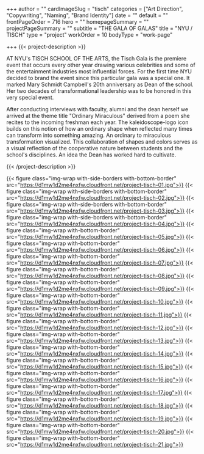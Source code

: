 +++
author = ""
cardImageSlug = "tisch"
categories = ["Art Direction", "Copywriting", "Naming", "Brand Identity"]
date = ""
default = ""
frontPageOrder = 716
hero = ""
homepageSummary = ""
projectPageSummary = ""
subtitle = "THE GALA OF GALAS"
title = "NYU / TISCH"
type = "project"
workOrder = 10
bodyType = "work-page"

+++
{{< project-description >}} <p>AT NYU's TISCH SCHOOL OF THE ARTS, the Tisch Gala is the premiere event that occurs every other year drawing various celebrities and some of the entertainment industries most influential forces. For the first time NYU decided to brand the event since this particular gala was a special one. It marked Mary Schmidt Campbell's 20th anniversary as Dean of the school. Her two decades of transformational leadership was to be honored in this very special event.</p> </p>After conducting interviews with faculty, alumni and the dean herself we arrived at the theme title "Ordinary Miraculous" derived from a poem she recites to the incoming freshman each year. The kaleidoscope-logo icon builds on this notion of how an ordinary shape when reflected many times can transform into something amazing. An ordinary to miraculous transformation visualized. This collaboration of shapes and colors serves as a visual reflection of the cooperative nature between students and the school's disciplines. An idea the Dean has worked hard to cultivate.</p> {{< /project-description >}}

<div class="project-item">

{{< figure class="img-wrap with-side-borders with-bottom-border" src="https://d1mw1d2me4nxfw.cloudfront.net/project-tisch-01.jpg">}}
{{< figure class="img-wrap with-side-borders with-bottom-border" src="https://d1mw1d2me4nxfw.cloudfront.net/project-tisch-02.jpg">}}
{{< figure class="img-wrap with-side-borders with-bottom-border" src="https://d1mw1d2me4nxfw.cloudfront.net/project-tisch-03.jpg">}}
{{< figure class="img-wrap with-side-borders with-bottom-border" src="https://d1mw1d2me4nxfw.cloudfront.net/project-tisch-04.jpg">}}
{{< figure class="img-wrap with-bottom-border" src="https://d1mw1d2me4nxfw.cloudfront.net/project-tisch-05.jpg">}}
{{< figure class="img-wrap with-bottom-border" src="https://d1mw1d2me4nxfw.cloudfront.net/project-tisch-06.jpg">}}
{{< figure class="img-wrap with-bottom-border" src="https://d1mw1d2me4nxfw.cloudfront.net/project-tisch-07.jpg">}}
{{< figure class="img-wrap with-bottom-border" src="https://d1mw1d2me4nxfw.cloudfront.net/project-tisch-08.jpg">}}
{{< figure class="img-wrap with-bottom-border" src="https://d1mw1d2me4nxfw.cloudfront.net/project-tisch-09.jpg">}}
{{< figure class="img-wrap with-bottom-border" src="https://d1mw1d2me4nxfw.cloudfront.net/project-tisch-10.jpg">}}
{{< figure class="img-wrap with-bottom-border" src="https://d1mw1d2me4nxfw.cloudfront.net/project-tisch-11.jpg">}}
{{< figure class="img-wrap with-bottom-border" src="https://d1mw1d2me4nxfw.cloudfront.net/project-tisch-12.jpg">}}
{{< figure class="img-wrap with-bottom-border" src="https://d1mw1d2me4nxfw.cloudfront.net/project-tisch-13.jpg">}}
{{< figure class="img-wrap with-bottom-border" src="https://d1mw1d2me4nxfw.cloudfront.net/project-tisch-14.jpg">}}
{{< figure class="img-wrap with-bottom-border" src="https://d1mw1d2me4nxfw.cloudfront.net/project-tisch-15.jpg">}}
{{< figure class="img-wrap with-bottom-border" src="https://d1mw1d2me4nxfw.cloudfront.net/project-tisch-16.jpg">}}
{{< figure class="img-wrap with-bottom-border" src="https://d1mw1d2me4nxfw.cloudfront.net/project-tisch-17.jpg">}}
{{< figure class="img-wrap with-bottom-border" src="https://d1mw1d2me4nxfw.cloudfront.net/project-tisch-18.jpg">}}
{{< figure class="img-wrap with-bottom-border" src="https://d1mw1d2me4nxfw.cloudfront.net/project-tisch-19.jpg">}}
{{< figure class="img-wrap with-bottom-border" src="https://d1mw1d2me4nxfw.cloudfront.net/project-tisch-20.jpg">}}
{{< figure class="img-wrap with-bottom-border" src="https://d1mw1d2me4nxfw.cloudfront.net/project-tisch-21.jpg">}}
  
</div>